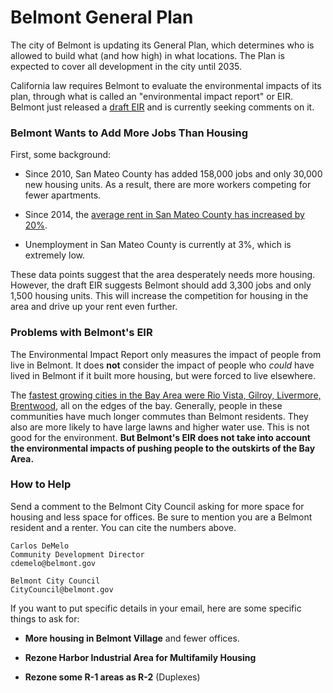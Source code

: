 # Belmont General Plan

The city of Belmont is updating its General Plan, which determines who is
allowed to build what (and how high) in what locations. The Plan is expected to
cover all development in the city until 2035.

California law requires Belmont to evaluate the environmental impacts of its
plan, through what is called an "environmental impact report" or EIR. Belmont
just released a [draft EIR][draft-eir] and is currently seeking comments on it.

### Belmont Wants to Add More Jobs Than Housing

First, some background:

- Since 2010, San Mateo County has added 158,000 jobs and only 30,000 new
  housing units. As a result, there are more workers competing for fewer
  apartments.

- Since 2014, the [average rent in San Mateo County has increased by 20%][rent].

- Unemployment in San Mateo County is currently at 3%, which is extremely low.

These data points suggest that the area desperately needs more housing. However,
the draft EIR suggests Belmont should add 3,300 jobs and only 1,500 housing
units. This will increase the competition for housing in the area and drive up
your rent even further.

### Problems with Belmont's EIR

The Environmental Impact Report only measures the impact of people from live in
Belmont. It does **not** consider the impact of people who *could* have lived in
Belmont if it built more housing, but were forced to live elsewhere.

The [fastest growing cities in the Bay Area were Rio Vista, Gilroy, Livermore,
Brentwood][sprawl], all on the edges of the bay. Generally, people in these
communities have much longer commutes than Belmont residents. They also are
more likely to have large lawns and higher water use. This is not good for the
environment. **But Belmont's EIR does not take into account the environmental
impacts of pushing people to the outskirts of the Bay Area.**

### How to Help

Send a comment to the Belmont City Council asking for more space for housing and
less space for offices. Be sure to mention you are a Belmont resident and
a renter. You can cite the numbers above.

```
Carlos DeMelo
Community Development Director
cdemelo@belmont.gov

Belmont City Council
CityCouncil@belmont.gov
```

If you want to put specific details in your email, here are some specific things to ask for:

- **More housing in Belmont Village** and fewer offices.

- **Rezone Harbor Industrial Area for Multifamily Housing**

- **Rezone some R-1 areas as R-2** (Duplexes)

[draft-eir]: http://www.belmont-2035generalplan.com/library.html
[rent]: https://www.rentcafe.com/average-rent-market-trends/us/ca/santa-clara-county/santa-clara/
[sprawl]: http://www.eastbaytimes.com/2017/05/01/as-california-grows-menlo-park-and-other-bay-area-cities-see-population-boom/
